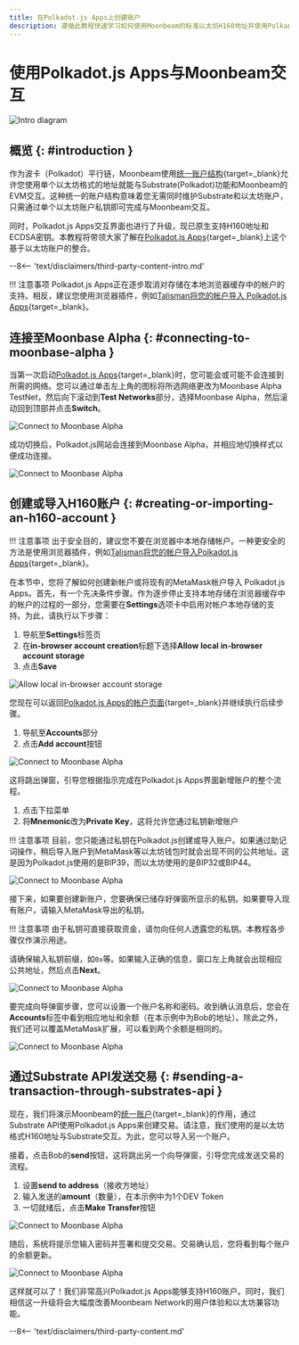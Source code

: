 ```yaml
---
title: 在Polkadot.js Apps上创建账户
description: 遵循此教程快速学习如何使用Moonbeam的标准以太坊H160地址并使用Polkadot.js发送交易。
---
```


# 使用Polkadot.js Apps与Moonbeam交互

![Intro diagram](/images/tokens/connect/polkadotjs/polkadotjs-banner.png)

## 概览 {: #introduction }

作为波卡（Polkadot）平行链，Moonbeam使用[统一账户结构](/learn/features/unified-accounts/){target=_blank}允许您使用单个以太坊格式的地址就能与Substrate(Polkadot)功能和Moonbeam的EVM交互。这种统一的账户结构意味着您无需同时维护Substrate和以太坊账户，只需通过单个以太坊账户私钥即可完成与Moonbeam交互。

同时，Polkadot.js Apps交互界面也进行了升级，现已原生支持H160地址和ECDSA密钥。本教程将带领大家了解在[Polkadot.js Apps](https://polkadot.js.org/apps/?rpc=wss://wss.api.moonbase.moonbeam.network%2Fpublic-ws#/accounts){target=_blank}上这个基于以太坊账户的整合。

--8<-- 'text/disclaimers/third-party-content-intro.md'

!!! 注意事项
    Polkadot.js Apps正在逐步取消对存储在本地浏览器缓存中的帐户的支持。相反，建议您使用浏览器插件，例如[Talisman将您的帐户导入 Polkadot.js Apps](/tokens/connect/talisman){target=_blank}。

## 连接至Moonbase Alpha {: #connecting-to-moonbase-alpha }

当第一次启动[Polkadot.js Apps](https://polkadot.js.org/apps/?rpc=wss://wss.api.moonbase.moonbeam.network%2Fpublic-ws#/accounts){target=_blank}时，您可能会或可能不会连接到所需的网络。您可以通过单击左上角的图标将所选网络更改为Moonbase Alpha TestNet，然后向下滚动到**Test Networks**部分，选择Moonbase Alpha，然后滚动回到顶部并点击**Switch**。

![Connect to Moonbase Alpha](/images/tokens/connect/polkadotjs/polkadotjs-1.png)

成功切换后，Polkadot.js网站会连接到Moonbase Alpha，并相应地切换样式以便成功连接。

![Connect to Moonbase Alpha](/images/tokens/connect/polkadotjs/polkadotjs-2.png)

## 创建或导入H160账户 {: #creating-or-importing-an-h160-account }

!!! 注意事项
    出于安全目的，建议您不要在浏览器中本地存储帐户。一种更安全的方法是使用浏览器插件，例如[Talisman将您的帐户导入Polkadot.js Apps](/tokens/connect/talisman){target=_blank}。

在本节中，您将了解如何创建新帐户或将现有的MetaMask帐户导入 Polkadot.js Apps。首先，有一个先决条件步骤。作为逐步停止支持本地存储在浏览器缓存中的帐户的过程的一部分，您需要在**Settings**选项卡中启用对帐户本地存储的支持。为此，请执行以下步骤：

1. 导航至**Settings**标签页
2. 在**in-browser account creation**标题下选择**Allow local in-browser account storage**
3. 点击**Save**

![Allow local in-browser account storage](/images/tokens/connect/polkadotjs/polkadotjs-3.png)

您现在可以返回[Polkadot.js Apps的帐户页面](https://polkadot.js.org/apps/?rpc=wss://wss.api.moonbase.moonbeam.network%2Fpublic-ws#/accounts){target=_blank}并继续执行后续步骤。

1. 导航至**Accounts**部分
2. 点击**Add account**按钮

![Connect to Moonbase Alpha](/images/tokens/connect/polkadotjs/polkadotjs-4.png)

这将跳出弹窗，引导您根据指示完成在Polkadot.js Apps界面新增账户的整个流程。

1. 点击下拉菜单
2. 将**Mnemonic**改为**Private Key**，这将允许您通过私钥新增账户

!!! 注意事项
    目前，您只能通过私钥在Polkadot.js创建或导入账户。如果通过助记词操作，稍后导入账户到MetaMask等以太坊钱包时就会出现不同的公共地址。这是因为Polkadot.js使用的是BIP39，而以太坊使用的是BIP32或BIP44。

![Connect to Moonbase Alpha](/images/tokens/connect/polkadotjs/polkadotjs-5.png)

接下来，如果要创建新账户，您要确保已储存好弹窗所显示的私钥。如果要导入现有账户，请输入MetaMask导出的私钥。

!!! 注意事项
    由于私钥可直接获取资金，请勿向任何人透露您的私钥。本教程各步骤仅作演示用途。
    
请确保输入私钥前缀，如`0x`等。如果输入正确的信息，窗口左上角就会出现相应公共地址，然后点击**Next**。

![Connect to Moonbase Alpha](/images/tokens/connect/polkadotjs/polkadotjs-6.png)

要完成向导弹窗步骤，您可以设置一个账户名称和密码。收到确认消息后，您会在**Accounts**标签中看到相应地址和余额（在本示例中为Bob的地址）。除此之外，我们还可以覆盖MetaMask扩展，可以看到两个余额是相同的。

![Connect to Moonbase Alpha](/images/tokens/connect/polkadotjs/polkadotjs-7.png)

## 通过Substrate API发送交易 {: #sending-a-transaction-through-substrates-api }

现在，我们将演示Moonbeam的[统一账户](/learn/features/unified-accounts){target=_blank}的作用，通过Substrate API使用Polkadot.js Apps来创建交易。请注意，我们使用的是以太坊格式H160地址与Substrate交互。为此，您可以导入另一个账户。

接着，点击Bob的**send**按钮，这将跳出另一个向导弹窗，引导您完成发送交易的流程。

1. 设置**send to address**（接收方地址）
2. 输入发送的**amount**（数量），在本示例中为1个DEV Token
3. 一切就绪后，点击**Make Transfer**按钮

![Connect to Moonbase Alpha](/images/tokens/connect/polkadotjs/polkadotjs-8.png)

随后，系统将提示您输入密码并签署和提交交易。交易确认后，您将看到每个账户的余额更新。

![Connect to Moonbase Alpha](/images/tokens/connect/polkadotjs/polkadotjs-9.png)

这样就可以了！我们非常高兴Polkadot.js Apps能够支持H160账户。同时，我们相信这一升级将会大幅度改善Moonbeam Network的用户体验和以太坊兼容功能。

--8<-- 'text/disclaimers/third-party-content.md'
